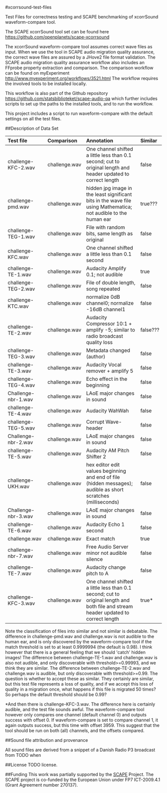 #xcorrsound-test-files

Test Files for correctness testing and SCAPE benchmarking of xcorrSound waveform-compare tool.

The SCAPE xcorrSound tool set can be found here https://github.com/openplanets/scape-xcorrsound

The xcorrSound waveform-compare tool assumes correct wave files as input. When we use the tool in
SCAPE audio migration quality assurance, the correct wave files are assured by a JHove2 file format
validation. The SCAPE audio migration quality assurance workflow also includes an FFprobe property
extraction and comparison. The comparison workflow can be found on myExperiment
http://www.myexperiment.org/workflows/3521.html
The workflow requires the involved tools to be installed locally.

This workflow is also part of the Github repository https://github.com/statsbiblioteket/scape-audio-qa
which further includes scripts to set up the paths to the installed tools, and to run the workflow.

This project includes a script to run waveform-compare with the default settings on all the test files.

##Description of Data Set

| Test file | Comparison | Annotation	| Similar |
|:---|:---|:---|:---|
| challenge-KFC-2.wav | challenge.wav | One channel shifted a little less than 0.1 second; cut to original length and header updated to correct length | false |
| challenge-pmd.wav | challenge.wav | hidden jpg image in the least significant bits in the wave file using Mathematica; not audible to the human ear | true??? |
| challenge-TEG-1.wav | challenge.wav | File with random bits, same length as original | false |
| challenge-KFC.wav | challenge.wav | One channel shifted a little less than 0.1 second | false |
| challenge-TE-1.wav | challenge.wav | Audacity Amplify 0.1; not audible | true |
| challenge-TEG-2.wav | challenge.wav | File of double length, song repeated | false |
| challenge-KTC.wav | challenge.wav | normalize 0dB channel0; normalize -16dB channel1 | false |
| challenge-TE-2.wav | challenge.wav | Audacity Compressor 10:1 + amplify -5; similar to radio broadcast quality loss | false??? |
| challenge-TEG-3.wav | challenge.wav | Metadata changed (author) | false |
| challenge-TE-3.wav | challenge.wav | Audacity Vocal remover + amplify 5 | false |
| challenge-TEG-4.wav | challenge.wav | Echo effect in the beginning | false |
| Challenge-nbr-1.wav | challenge.wav | LAoE major changes in sound | false |
| challenge-TE-4.wav | challenge.wav | Audacity WahWah | false |
| challenge-TEG-5.wav | challenge.wav | Corrupt Wave-header | false |
| Challenge-nbr-2.wav | challenge.wav | LAoE major changes in sound | false |
| challenge-TE-5.wav | challenge.wav | Audacity AM Pitch Shifter 2 | false |
| challenge-UKH.wav | challenge.wav | hex editor edit values beginning and end of file (hidden messages); audible as short scratches (milliseconds) | false |
| Challenge-nbr-3.wav | challenge.wav | LAoE major changes in sound | false |
| challenge-TE-6.wav | challenge.wav | Audacity Echo 1 second | false |
| challenge.wav | challenge.wav | Exact match | true |
| challenge-nbr-7.wav | challenge.wav | Free Audio Server minor not audible silence | false |
| challenge-TE-7.wav | challenge.wav | Audacity change pitch to A  | false |
| challenge-KFC-3.wav | challenge.wav | One channel shifted a little less than 0.1 second; cut to original length and both file and stream header updated to correct length | true* |

Note the classification of files into similar and not similar is debatable. The difference in challenge-pmd.wav
and challenge.wav is not audible to the human ear, and is only discovered by the waveform-compare tool if the
match threshold is set to at least 0.9999994 (the default is 0.98). I think however that there is a general feeling
that we should 'catch' hidden images! The difference between challenge-TE-1.wav
and challenge.wav is also not audible, and only discoverable with threshold>=0.99993, and we think they are similar.
The difference between challenge-TE-2.wav and challenge.wav is audible, but only discoverable with threshold>=0.99.
The question is whether to accept these as similar. They certainly are similar, but this test file represents a
loss of quality, and if we accept this loss of quality in a migration once, what happens if this file is migrated
50 times? So perhaps the default threshold should be 0.99?

*And then there is challenge-KFC-3.wav. The difference here is certainly audible, and the test file sounds
awful. The waveform-compare tool however only compares one channel (default channel 0) and outputs success
with offset 0. If waveform-compare is set to compare channel 1, it again outputs success, but this time with
offset 3959. This suggest that the tool should be run on both (all) channels, and the offsets compared.

##Sound file attribution and provenance

All sound files are derived from a snippet of a Danish Radio P3 broadcast from TODO when

##License
TODO license.

##Funding
This work was partially supported by the [SCAPE](http://www.scape-project.eu/) Project. The SCAPE project is co-funded by the European Union under FP7 ICT-2009.4.1 (Grant Agreement number 270137).
